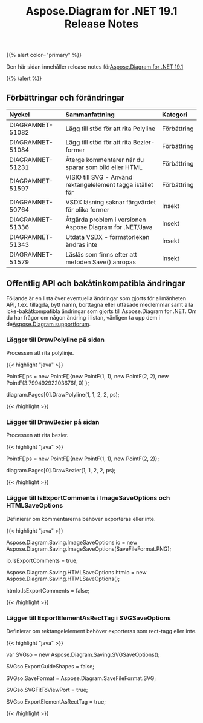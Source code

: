 ﻿---
title: Aspose.Diagram for .NET 19.1 Release Notes
type: docs
weight: 120
url: /sv/net/aspose-diagram-for-net-19-1-release-notes/
---
{{% alert color="primary" %}} 

Den här sidan innehåller release notes för[Aspose.Diagram for .NET 19.1](https://www.nuget.org/packages/Aspose.Diagram/19.1.0)

{{% /alert %}} 
## **Förbättringar och förändringar**

|**Nyckel**|**Sammanfattning**|**Kategori**|
|:- |:- |:- |
|DIAGRAMNET-51082|Lägg till stöd för att rita Polyline|Förbättring|
|DIAGRAMNET-51084|Lägg till stöd för att rita Bezier-former|Förbättring|
|DIAGRAMNET-51231|Återge kommentarer när du sparar som bild eller HTML|Förbättring|
|DIAGRAMNET-51597| VISIO till SVG - Använd rektangelelement<path> tagga istället för<Rect>|Förbättring|
|DIAGRAMNET-50764|VSDX läsning saknar färgvärdet för olika former|Insekt|
|DIAGRAMNET-51336|Åtgärda problem i versionen Aspose.Diagram for .NET/Java|Insekt|
|DIAGRAMNET-51343|Utdata VSDX - formstorleken ändras inte|Insekt|
|DIAGRAMNET-51579|Läslås som finns efter att metoden Save() anropas|Insekt|
## **Offentlig API och bakåtinkompatibla ändringar**
Följande är en lista över eventuella ändringar som gjorts för allmänheten API, t.ex. tillagda, bytt namn, borttagna eller utfasade medlemmar samt alla icke-bakåtkompatibla ändringar som gjorts till Aspose.Diagram for .NET. Om du har frågor om någon ändring i listan, vänligen ta upp dem i de[Aspose.Diagram supportforum](https://forum.aspose.com/c/diagram/17).
### **Lägger till DrawPolyline på sidan**
Processen att rita polylinje.

{{< highlight "java" >}}

 PointF[]ps = new PointF[]{new PointF(1, 1), new PointF(2, 2), new PointF(3.79949292203676f, 0) };

diagram.Pages[0].DrawPolyline(1, 1, 2, 2, ps);

{{< /highlight >}}
### **Lägger till DrawBezier på sidan**
Processen att rita bezier.

{{< highlight "java" >}}

 PointF[]ps = new PointF[]{new PointF(1, 1), new PointF(2, 2)};

diagram.Pages[0].DrawBezier(1, 1, 2, 2, ps);

{{< /highlight >}}
### **Lägger till IsExportComments i ImageSaveOptions och HTMLSaveOptions**
Definierar om kommentarerna behöver exporteras eller inte.

{{< highlight "java" >}}

 Aspose.Diagram.Saving.ImageSaveOptions io = new Aspose.Diagram.Saving.ImageSaveOptions(SaveFileFormat.PNG);

io.IsExportComments = true;

Aspose.Diagram.Saving.HTMLSaveOptions htmlo = new Aspose.Diagram.Saving.HTMLSaveOptions();

htmlo.IsExportComments = false;

{{< /highlight >}}
### **Lägger till ExportElementAsRectTag i SVGSaveOptions**
Definierar om rektangelelement behöver exporteras som rect-tagg eller inte.

{{< highlight "java" >}}

 var SVGso = new Aspose.Diagram.Saving.SVGSaveOptions();

SVGso.ExportGuideShapes = false;

SVGso.SaveFormat = Aspose.Diagram.SaveFileFormat.SVG;

SVGso.SVGFitToViewPort = true;

SVGso.ExportElementAsRectTag = true;

{{< /highlight >}}
